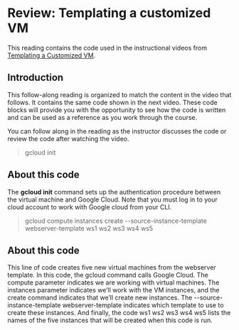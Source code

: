 # Review: Templating a customized VM

This reading contains the code used in the instructional videos from [Templating a Customized VM](https://www.coursera.org/learn/configuration-management-cloud/lecture/YIXOl/templating-a-customized-vm).

## Introduction

This follow-along reading is organized to match the content in the video that follows. It contains the same code shown in the next video. These code blocks will provide you with the opportunity to see how the code is written and can be used as a reference as you work through the course.

You can follow along in the reading as the instructor discusses the code or review the code after watching the video.

> gcloud init

## About this code

The **gcloud init** command sets up the authentication procedure between the virtual machine and Google Cloud. Note that you must log in to your cloud account to work with Google cloud from your CLI.

> gcloud compute instances create --source-instance-template webserver-template ws1 ws2 ws3 ws4 ws5

## About this code

This line of code creates five new virtual machines from the webserver template. In this code, the gcloud command calls Google Cloud. The compute parameter indicates we are working with virtual machines. The instances parameter indicates we’ll work with the VM instances, and the create command indicates that we’ll create new instances. The --source-instance-template webserver-template indicates which template to use to create these instances. And finally, the code ws1 ws2 ws3 ws4 ws5 lists the names of the five instances that will be created when this code is run.


